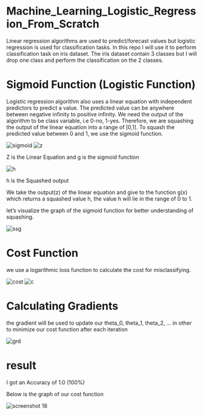 # Machine_Learning_Logistic_Regression_From_Scratch

 Linear regression algorithms are used to predict/forecast values but logistic regression is used for classification tasks.
 In this repo I will use it to perform classification task on iris dataset. The iris dataset contain 3 classes but I will drop one class and perform the classification on the 2 classes.
 
# Sigmoid Function (Logistic Function)

Logistic regression algorithm also uses a linear equation with independent predictors to predict a value. The predicted value can be anywhere between negative infinity to positive infinity. We need the output of the algorithm to be class variable, i.e 0-no, 1-yes. Therefore, we are squashing the output of the linear equation into a range of [0,1]. To squash the predicted value between 0 and 1, we use the sigmoid function.

![sigmoid](https://user-images.githubusercontent.com/44145876/52537240-50ca5c80-2d9f-11e9-8bc5-b8b87cda32fe.png)  ![z](https://user-images.githubusercontent.com/44145876/52537261-925b0780-2d9f-11e9-955e-bad60b97bc69.png)


Z is the Linear Equation and g is the sigmoid function


![h](https://user-images.githubusercontent.com/44145876/52537268-c0d8e280-2d9f-11e9-820e-3cde80c4673b.png)

h is the Squashed output

We take the output(z) of the linear equation and give to the function g(x) which returns a squashed value h, the value h will lie in the range of 0 to 1.


let’s visualize the graph of the sigmoid function for better understanding of squashing.

![ssg](https://user-images.githubusercontent.com/44145876/52537347-d4387d80-2da0-11e9-9457-e5daf71ee061.png)


# Cost Function

we use a logarithmic loss function to calculate the cost for misclassifying.


![cost](https://user-images.githubusercontent.com/44145876/52537363-f9c58700-2da0-11e9-8e50-926d69b8028e.png)
![c](https://user-images.githubusercontent.com/44145876/52537364-fc27e100-2da0-11e9-8dcc-6d6fd7c18f8f.png)


# Calculating Gradients

the gradient will be used to update our theta_0, theta_1, theta_2, ...  in other to minimize our cost function after each iteration 


![grd](https://user-images.githubusercontent.com/44145876/52537423-b3245c80-2da1-11e9-9037-562fd93dd3b7.png)

# result

I got an Accuracy of 1.0 (100%)

Below is the graph of our cost function 

![screenshot 18](https://user-images.githubusercontent.com/44145876/52537447-f7aff800-2da1-11e9-9ffb-bfa89607efba.png)

